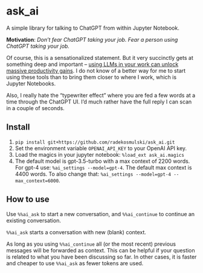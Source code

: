 ask_ai
================

<!-- WARNING: THIS FILE WAS AUTOGENERATED! DO NOT EDIT! -->

A simple library for talking to ChatGPT from within Jupyter Notebook.

**Motivation**: *Don’t fear ChatGPT taking your job. Fear a person using
ChatGPT taking your job.*

Of course, this is a sensationalized statement. But it very succinctly
gets at something deep and important – [using LLMs in your work can
unlock massive productivity
gains](https://twitter.com/emollick/status/1631397931604488194?s=20). I
do not know of a better way for me to start using these tools than to
bring them closer to where I work, which is Jupyter Notebooks.

Also, I really hate the “typewriter effect” where you are fed a few
words at a time through the ChatGPT UI. I’d much rather have the full
reply I can scan in a couple of seconds.

## Install

1.  `pip install git+https://github.com/radekosmulski/ask_ai.git`
2.  Set the environment variable `OPENAI_API_KEY` to your OpenAI API
    key.
3.  Load the magics in your jupyter notebook: `%load_ext ask_ai.magics`
4.  The default model is gpt-3.5-turbo with a max context of 2200 words.
    For gpt-4 use: `%ai_settings --model=gpt-4`.
    The default max context is 4400 words.
    To also change that: `%ai_settings --model=gpt-4 --max_context=6000`.

## How to use
Use `%%ai_ask` to start a new conversation, and `%%ai_continue` to
continue an existing conversation.

`%%ai_ask` starts a conversation with new (blank) context.

As long as you using `%%ai_continue` all (or the most recent) previous
messages will be forwarded as context. This can be helpful if your
question is related to what you have been discussing so far. In other
cases, it is faster and cheaper to use `%%ai_ask` as fewer tokens are
used.
